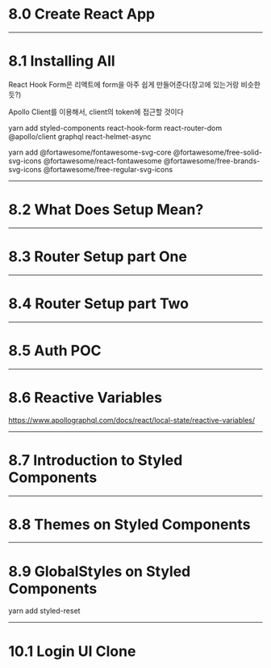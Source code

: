# 8.0 Create React App

---

# 8.1 Installing All

React Hook Form은 리액트에 form을 아주 쉽게 만들어준다(장고에 있는거랑 비슷한듯?)

Apollo Client를 이용해서, client의 token에 접근할 것이다

yarn add styled-components react-hook-form react-router-dom @apollo/client graphql react-helmet-async

yarn add @fortawesome/fontawesome-svg-core @fortawesome/free-solid-svg-icons @fortawesome/react-fontawesome @fortawesome/free-brands-svg-icons @fortawesome/free-regular-svg-icons

---

# 8.2 What Does Setup Mean?

---

# 8.3 Router Setup part One

---

# 8.4 Router Setup part Two

---

# 8.5 Auth POC

---

# 8.6 Reactive Variables

https://www.apollographql.com/docs/react/local-state/reactive-variables/

---

# 8.7 Introduction to Styled Components

---

# 8.8 Themes on Styled Components

---

# 8.9 GlobalStyles on Styled Components

yarn add styled-reset

---

# 10.1 Login UI Clone